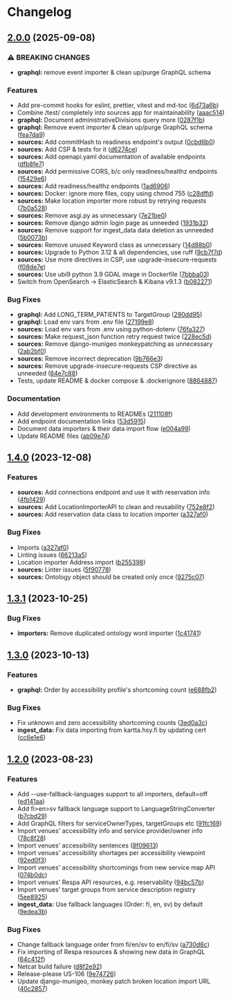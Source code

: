 # Changelog

## [2.0.0](https://github.com/City-of-Helsinki/unified-search/compare/sources-v1.4.0...sources-v2.0.0) (2025-09-08)


### ⚠ BREAKING CHANGES

* **graphql:** remove event importer & clean up/purge GraphQL schema

### Features

* Add pre-commit hooks for eslint, prettier, vitest and md-toc ([6d73a6b](https://github.com/City-of-Helsinki/unified-search/commit/6d73a6b0c62826ad595e852332546b3046746dc5))
* Combine /test/ completely into sources app for maintainability ([aaac514](https://github.com/City-of-Helsinki/unified-search/commit/aaac5142188e8bf8bc1acc7899e95450bdf50f3d))
* **graphql:** Document administrativeDivisions query more ([0287f1b](https://github.com/City-of-Helsinki/unified-search/commit/0287f1bc6d9a296f8f7d99215d5623d47e913bc7))
* **graphql:** Remove event importer & clean up/purge GraphQL schema ([fea7da9](https://github.com/City-of-Helsinki/unified-search/commit/fea7da923144aee2f12e55c1e510ad646904a0bd))
* **sources:** Add commitHash to readiness endpoint's output ([0cbd6b0](https://github.com/City-of-Helsinki/unified-search/commit/0cbd6b06e64ec01e19ab1761881c3d8d324c6b14))
* **sources:** Add CSP & tests for it ([d6274ce](https://github.com/City-of-Helsinki/unified-search/commit/d6274ce50e3b8669ba8af4169feb4ed15915fd5e))
* **sources:** Add openapi.yaml documentation of available endpoints ([dfb8fe7](https://github.com/City-of-Helsinki/unified-search/commit/dfb8fe77d17519bc65dc96af9e8863e3bb9317c5))
* **sources:** Add permissive CORS, b/c only readiness/healthz endpoints ([15429e6](https://github.com/City-of-Helsinki/unified-search/commit/15429e6f5f4180106c9023be36d0c0ccab984766))
* **sources:** Add readiness/healthz endpoints ([1ad6906](https://github.com/City-of-Helsinki/unified-search/commit/1ad690667811a15f39a212c0b9842a0140ee8950))
* **sources:** Docker: ignore more files, copy using chmod 755 ([c28dffd](https://github.com/City-of-Helsinki/unified-search/commit/c28dffd0ec16c33866e04fd5ad61217aab9b2acc))
* **sources:** Make location importer more robust by retrying requests ([7b0a528](https://github.com/City-of-Helsinki/unified-search/commit/7b0a528fc556fa642ae01aeffac04126d4d3b400))
* **sources:** Remove asgi.py as unnecessary ([7e21be0](https://github.com/City-of-Helsinki/unified-search/commit/7e21be0f72c4e40f31c970152563dacc9429d425))
* **sources:** Remove django admin login page as unneeded ([1931b32](https://github.com/City-of-Helsinki/unified-search/commit/1931b321eccc10a8ea38f9d14a6ae6b6c6ed5a56))
* **sources:** Remove support for ingest_data data deletion as unneeded ([5b0073b](https://github.com/City-of-Helsinki/unified-search/commit/5b0073b86d17ba69fc878a8d8f4c5e7aeebab112))
* **sources:** Remove unused Keyword class as unnecessary ([14d88b0](https://github.com/City-of-Helsinki/unified-search/commit/14d88b00c1791cde0e9d4b25013b496c30af2ee6))
* **sources:** Upgrade to Python 3.12 & all dependencies, use ruff ([9cb7f7d](https://github.com/City-of-Helsinki/unified-search/commit/9cb7f7dcecbb3c23fd7789cb720e9baf1ac4700d))
* **sources:** Use more directives in CSP, use upgrade-insecure-requests ([f08de7e](https://github.com/City-of-Helsinki/unified-search/commit/f08de7ed269894cd05da41005af9aa406eb36ef8))
* **sources:** Use ubi9 python 3.9 GDAL image in Dockerfile ([7bbba03](https://github.com/City-of-Helsinki/unified-search/commit/7bbba03dd1d12b5a237a7bc04f438de55fffd81c))
* Switch from OpenSearch → ElasticSearch & Kibana v9.1.3 ([b082271](https://github.com/City-of-Helsinki/unified-search/commit/b082271106ec987b6b80e985d1fd7411e4c73bd7))


### Bug Fixes

* **graphql:** Add LONG_TERM_PATIENTS to TargetGroup ([290dd95](https://github.com/City-of-Helsinki/unified-search/commit/290dd95d45a14ec474aca2d6ba2b8904848f37ff))
* **graphql:** Load env vars from .env file ([27199e8](https://github.com/City-of-Helsinki/unified-search/commit/27199e8fb31e3c30ab2e374ccaa9f21ea362147b))
* **sources:** Load env vars from .env using python-dotenv ([76fa327](https://github.com/City-of-Helsinki/unified-search/commit/76fa327439d5a91cc0b2130416e9981e6077c1c2))
* **sources:** Make request_json function retry request twice ([228ec5d](https://github.com/City-of-Helsinki/unified-search/commit/228ec5d2d866af591f328b2fbcc98bed32c64146))
* **sources:** Remove django-munigeo monkeypatching as unnecessary ([2ab2bf0](https://github.com/City-of-Helsinki/unified-search/commit/2ab2bf0aea49a5715f0454153c35b613382661b7))
* **sources:** Remove incorrect deprecation ([9b766e3](https://github.com/City-of-Helsinki/unified-search/commit/9b766e3bdb4483637abc48c8bf82606561cec1b4))
* **sources:** Remove upgrade-insecure-requests CSP directive as unneeded ([84e7c88](https://github.com/City-of-Helsinki/unified-search/commit/84e7c880c55f50dfe4dbfdac845813af22cd570c))
* Tests, update README & docker compose & .dockerignore ([8864887](https://github.com/City-of-Helsinki/unified-search/commit/886488734b7f5f1b9f7898970688e74d7c4dcab7))


### Documentation

* Add development environments to READMEs ([211108f](https://github.com/City-of-Helsinki/unified-search/commit/211108fe316fa05956bd2b534df2a3ba4204ecec))
* Add endpoint documentation links ([53d5915](https://github.com/City-of-Helsinki/unified-search/commit/53d5915f81d35504671520501408302ee82b63e5))
* Document data importers & their data import flow ([e004a99](https://github.com/City-of-Helsinki/unified-search/commit/e004a99b573c36565499bf2b775e740afa88c097))
* Update README files ([ab09e74](https://github.com/City-of-Helsinki/unified-search/commit/ab09e7475c51aef5bf4de2759a665a052ea9bdc0))

## [1.4.0](https://github.com/City-of-Helsinki/unified-search/compare/sources-v1.3.1...sources-v1.4.0) (2023-12-08)


### Features

* **sources:** Add connections endpoint and use it with reservation info ([4fb1429](https://github.com/City-of-Helsinki/unified-search/commit/4fb1429d85f3b505367702368a3d878c963d3dbd))
* **sources:** Add LocationImporterAPI to clean and reusability ([752e8f2](https://github.com/City-of-Helsinki/unified-search/commit/752e8f210f4af94a508826a3c451386fa1a412a0))
* **sources:** Add reservation data class to location importer ([a327af0](https://github.com/City-of-Helsinki/unified-search/commit/a327af0295c28c636823ca5c2b8380e932c021a0))


### Bug Fixes

* Imports ([a327af0](https://github.com/City-of-Helsinki/unified-search/commit/a327af0295c28c636823ca5c2b8380e932c021a0))
* Linting issues ([66213a5](https://github.com/City-of-Helsinki/unified-search/commit/66213a52c41d981ea69b56c231d53b013121389e))
* Location importer Address import ([b255398](https://github.com/City-of-Helsinki/unified-search/commit/b255398e07c978251e243f6a96ca489e4fbdc5b2))
* **sources:** Linter issues ([5f90778](https://github.com/City-of-Helsinki/unified-search/commit/5f90778ef209334502761cfa92a794d53cb1ebcd))
* **sources:** Ontology object should be created only once ([9275c07](https://github.com/City-of-Helsinki/unified-search/commit/9275c07ebcefe3d192939a6646af1168453f333b))

## [1.3.1](https://github.com/City-of-Helsinki/unified-search/compare/sources-v1.3.0...sources-v1.3.1) (2023-10-25)


### Bug Fixes

* **importers:** Remove duplicated ontology word importer ([1c41741](https://github.com/City-of-Helsinki/unified-search/commit/1c41741445fdc6ca50d6a70c189dfe15f59174b5))

## [1.3.0](https://github.com/City-of-Helsinki/unified-search/compare/sources-v1.2.0...sources-v1.3.0) (2023-10-13)


### Features

* **graphql:** Order by accessibility profile's shortcoming count ([e688fb2](https://github.com/City-of-Helsinki/unified-search/commit/e688fb2d0fe534c40570aad2079dac935631c13f))


### Bug Fixes

* Fix unknown and zero accessibility shortcoming counts ([3ed0a3c](https://github.com/City-of-Helsinki/unified-search/commit/3ed0a3c6bf914083e45784d8a8f15650736ff564))
* **ingest_data:** Fix data importing from kartta.hsy.fi by updating cert ([cc6e1e6](https://github.com/City-of-Helsinki/unified-search/commit/cc6e1e65a8f94ed836a6ddecd61a55955a63084e))

## [1.2.0](https://github.com/City-of-Helsinki/unified-search/compare/sources-v1.1.0...sources-v1.2.0) (2023-08-23)


### Features

* Add --use-fallback-languages support to all importers, default=off ([ed141aa](https://github.com/City-of-Helsinki/unified-search/commit/ed141aace01b43e81db499164095396154fd1d44))
* Add fi&gt;en>sv fallback language support to LanguageStringConverter ([b7cbd29](https://github.com/City-of-Helsinki/unified-search/commit/b7cbd2987c1ffd28d35553f2193297e63b9ae354))
* Add GraphQL filters for serviceOwnerTypes, targetGroups etc ([91fc169](https://github.com/City-of-Helsinki/unified-search/commit/91fc169e3f976efd920e094085c1b00871892d75))
* Import venues' accessibility info and service provider/owner info ([78c8f28](https://github.com/City-of-Helsinki/unified-search/commit/78c8f282e078a963ff2cf297ef07d38ea6200c56))
* Import venues' accessibility sentences ([8f09613](https://github.com/City-of-Helsinki/unified-search/commit/8f09613d16f35c7eda5a6e3f9b9d4feb1338c238))
* Import venues' accessibility shortages per accessibility viewpoint ([92ed0f3](https://github.com/City-of-Helsinki/unified-search/commit/92ed0f3d9d6575c3d560067b187610b66dd78e49))
* Import venues' accessibility shortcomings from new service map API ([074b0dc](https://github.com/City-of-Helsinki/unified-search/commit/074b0dcddfe532cbff7d0f76bbec857ff6cab42c))
* Import venues' Respa API resources, e.g. reservability ([94bc57b](https://github.com/City-of-Helsinki/unified-search/commit/94bc57bf644f4cdc665337a354ef9b0d116c814b))
* Import venues' target groups from service description registry ([5ee8925](https://github.com/City-of-Helsinki/unified-search/commit/5ee8925469770f1f80a5ef59e51a665601be8cdc))
* **ingest_data:** Use fallback languages (Order: fi, en, sv) by default ([9edea3b](https://github.com/City-of-Helsinki/unified-search/commit/9edea3bf74d622b1d839f7b5cdb045ace6359fbd))


### Bug Fixes

* Change fallback language order from fi/en/sv to en/fi/sv ([a730d8c](https://github.com/City-of-Helsinki/unified-search/commit/a730d8c260d17247a2802904dfdefae7ffd6b2d6))
* Fix importing of Respa resources & showing new data in GraphQL ([64c412f](https://github.com/City-of-Helsinki/unified-search/commit/64c412f157c557adda497e18cf9d39314afc0ec2))
* Netcat build failure ([d8f2e92](https://github.com/City-of-Helsinki/unified-search/commit/d8f2e92f08e30ad04c1f8938480bd7d06d160fe0))
* Release-please US-106 ([9e74726](https://github.com/City-of-Helsinki/unified-search/commit/9e74726018e7b6264163aaf17e7fcc8740ade996))
* Update django-munigeo, monkey patch broken location import URL ([40c2857](https://github.com/City-of-Helsinki/unified-search/commit/40c2857aabda204647c4fb2a24fdf225652cbb26))
